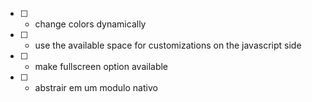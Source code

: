 
- [ ] - change colors dynamically
- [ ] - use the available space for customizations on the javascript side
- [ ] - make fullscreen option available
- [ ] - abstrair em um modulo nativo